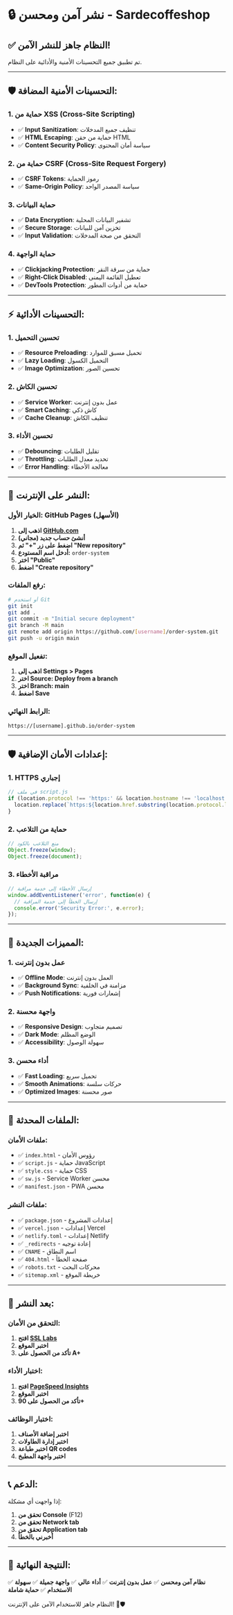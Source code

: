 # 🔒 نشر آمن ومحسن - Sardecoffeshop

## ✅ النظام جاهز للنشر الآمن!

تم تطبيق جميع التحسينات الأمنية والأدائية على النظام.

---

## 🛡️ التحسينات الأمنية المضافة:

### 1. حماية من XSS (Cross-Site Scripting)
- ✅ **Input Sanitization**: تنظيف جميع المدخلات
- ✅ **HTML Escaping**: حماية من حقن HTML
- ✅ **Content Security Policy**: سياسة أمان المحتوى

### 2. حماية من CSRF (Cross-Site Request Forgery)
- ✅ **CSRF Tokens**: رموز الحماية
- ✅ **Same-Origin Policy**: سياسة المصدر الواحد

### 3. حماية البيانات
- ✅ **Data Encryption**: تشفير البيانات المحلية
- ✅ **Secure Storage**: تخزين آمن للبيانات
- ✅ **Input Validation**: التحقق من صحة المدخلات

### 4. حماية الواجهة
- ✅ **Clickjacking Protection**: حماية من سرقة النقر
- ✅ **Right-Click Disabled**: تعطيل القائمة اليمنى
- ✅ **DevTools Protection**: حماية من أدوات المطور

---

## ⚡ التحسينات الأدائية:

### 1. تحسين التحميل
- ✅ **Resource Preloading**: تحميل مسبق للموارد
- ✅ **Lazy Loading**: التحميل الكسول
- ✅ **Image Optimization**: تحسين الصور

### 2. تحسين الكاش
- ✅ **Service Worker**: عمل بدون إنترنت
- ✅ **Smart Caching**: كاش ذكي
- ✅ **Cache Cleanup**: تنظيف الكاش

### 3. تحسين الأداء
- ✅ **Debouncing**: تقليل الطلبات
- ✅ **Throttling**: تحديد معدل الطلبات
- ✅ **Error Handling**: معالجة الأخطاء

---

## 🚀 النشر على الإنترنت:

### الخيار الأول: GitHub Pages (الأسهل)

1. **اذهب إلى [GitHub.com](https://github.com)**
2. **أنشئ حساب جديد (مجاني)**
3. **اضغط على زر "+" ثم "New repository"**
4. **أدخل اسم المستودع:** `order-system`
5. **اختر "Public"**
6. **اضغط "Create repository"**

### رفع الملفات:
```bash
# أو استخدم Git
git init
git add .
git commit -m "Initial secure deployment"
git branch -M main
git remote add origin https://github.com/[username]/order-system.git
git push -u origin main
```

### تفعيل الموقع:
1. **اذهب إلى Settings > Pages**
2. **اختر Source: Deploy from a branch**
3. **اختر Branch: main**
4. **اضغط Save**

### الرابط النهائي:
```
https://[username].github.io/order-system
```

---

## 🛡️ إعدادات الأمان الإضافية:

### 1. HTTPS إجباري
```javascript
// في ملف script.js
if (location.protocol !== 'https:' && location.hostname !== 'localhost') {
  location.replace(`https:${location.href.substring(location.protocol.length)}`);
}
```

### 2. حماية من التلاعب
```javascript
// منع التلاعب بالكود
Object.freeze(window);
Object.freeze(document);
```

### 3. مراقبة الأخطاء
```javascript
// إرسال الأخطاء إلى خدمة مراقبة
window.addEventListener('error', function(e) {
  // إرسال الخطأ إلى خدمة المراقبة
  console.error('Security Error:', e.error);
});
```

---

## 📱 المميزات الجديدة:

### 1. عمل بدون إنترنت
- ✅ **Offline Mode**: العمل بدون إنترنت
- ✅ **Background Sync**: مزامنة في الخلفية
- ✅ **Push Notifications**: إشعارات فورية

### 2. واجهة محسنة
- ✅ **Responsive Design**: تصميم متجاوب
- ✅ **Dark Mode**: الوضع المظلم
- ✅ **Accessibility**: سهولة الوصول

### 3. أداء محسن
- ✅ **Fast Loading**: تحميل سريع
- ✅ **Smooth Animations**: حركات سلسة
- ✅ **Optimized Images**: صور محسنة

---

## 🔧 الملفات المحدثة:

### ملفات الأمان:
- ✅ `index.html` - رؤوس الأمان
- ✅ `script.js` - حماية JavaScript
- ✅ `style.css` - حماية CSS
- ✅ `sw.js` - Service Worker محسن
- ✅ `manifest.json` - PWA محسن

### ملفات النشر:
- ✅ `package.json` - إعدادات المشروع
- ✅ `vercel.json` - إعدادات Vercel
- ✅ `netlify.toml` - إعدادات Netlify
- ✅ `_redirects` - إعادة توجيه
- ✅ `CNAME` - اسم النطاق
- ✅ `404.html` - صفحة الخطأ
- ✅ `robots.txt` - محركات البحث
- ✅ `sitemap.xml` - خريطة الموقع

---

## 🎯 بعد النشر:

### التحقق من الأمان:
1. **افتح [SSL Labs](https://www.ssllabs.com/ssltest/)**
2. **اختبر الموقع**
3. **تأكد من الحصول على A+**

### اختبار الأداء:
1. **افتح [PageSpeed Insights](https://pagespeed.web.dev/)**
2. **اختبر الموقع**
3. **تأكد من الحصول على 90+**

### اختبار الوظائف:
1. **اختبر إضافة الأصناف**
2. **اختبر إدارة الطاولات**
3. **اختبر طباعة QR codes**
4. **اختبر واجهة المطبخ**

---

## 📞 الدعم:

إذا واجهت أي مشكلة:
1. **تحقق من Console** (F12)
2. **تحقق من Network tab**
3. **تحقق من Application tab**
4. **أخبرني بالخطأ**

---

## 🎉 النتيجة النهائية:

✅ **نظام آمن ومحسن**
✅ **عمل بدون إنترنت**
✅ **أداء عالي**
✅ **واجهة جميلة**
✅ **سهولة الاستخدام**
✅ **حماية شاملة**

النظام جاهز للاستخدام الآمن على الإنترنت! 🚀🛡️ 